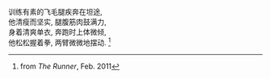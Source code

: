训练有素的飞毛腿疾奔在坦途,
<br>
他清瘦而坚实, 腿腹筋肉鼓满力,
<br>
身着清爽单衣, 奔跑时上体微倾,
<br>
他松松握着拳, 两臂微微地摆动. [^1]

[^1]: from _The Runner_, Feb. 2011
